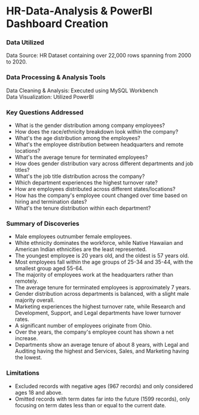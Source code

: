 # HR-Data-Analysis & PowerBI Dashboard Creation

### Data Utilized

Data Source: HR Dataset containing over 22,000 rows spanning from 2000 to 2020.

### Data Processing & Analysis Tools

Data Cleaning & Analysis: Executed using MySQL Workbench  
Data Visualization: Utilized PowerBI

### Key Questions Addressed

- What is the gender distribution among company employees?
- How does the race/ethnicity breakdown look within the company?
- What's the age distribution among the employees?
- What's the employee distribution between headquarters and remote locations?
- What's the average tenure for terminated employees?
- How does gender distribution vary across different departments and job titles?
- What's the job title distribution across the company?
- Which department experiences the highest turnover rate?
- How are employees distributed across different states/locations?
- How has the company's employee count changed over time based on hiring and termination dates?
- What's the tenure distribution within each department?

### Summary of Discoveries

- Male employees outnumber female employees.
- White ethnicity dominates the workforce, while Native Hawaiian and American Indian ethnicities are the least represented.
- The youngest employee is 20 years old, and the oldest is 57 years old. 
- Most employees fall within the age groups of 25-34 and 35-44, with the smallest group aged 55-64.
- The majority of employees work at the headquarters rather than remotely.
- The average tenure for terminated employees is approximately 7 years.
- Gender distribution across departments is balanced, with a slight male majority overall.
- Marketing experiences the highest turnover rate, while Research and Development, Support, and Legal departments have lower turnover rates.
- A significant number of employees originate from Ohio.
- Over the years, the company's employee count has shown a net increase.
- Departments show an average tenure of about 8 years, with Legal and Auditing having the highest and Services, Sales, and Marketing having the lowest.

### Limitations

- Excluded records with negative ages (967 records) and only considered ages 18 and above.
- Omitted records with term dates far into the future (1599 records), only focusing on term dates less than or equal to the current date.
